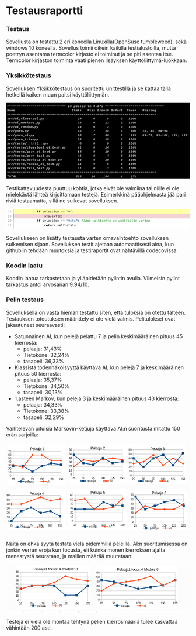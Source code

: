 # Testausraportti

### Testaus

 Sovellusta on testattu 2 eri koneella Linuxilla(OpenSuse tumbleweed), sekä windows 10 koneella. Sovellus toimii oikein kaikilla testialustoilla, mutta poetryn asentama termcolor kirjasto ei toiminut ja se piti asentaa itse. Termcolor kirjaston toiminta vaati pienen lisäyksen käyttöliittymä-luokkaan.

### Yksikkötestaus
 Sovelluksen Yksikkötestaus on suoritettu unittestillä ja se kattaa tällä hetkellä kaiken muun paitsi käyttöliittymän. 
 
 ![testausraportti](./kuvat/testiraportti_vk4.png)
 
 Testikattavuudesta puuttuu kohtia, jotka eivät ole valmiina tai niille ei ole mielekästä lähteä kirjoittamaan testejä. Esimerkkinä pääohjelmasta jää pari riviä testaamatta, sillä ne sulkevat sovelluksen. 
 
 ![testaamatta](./kuvat/testaamatta_1.png)
 
 Sovellukseen on lisätty testausta varten omavaihtoehto sovelluksen sulkemisen sijaan. Sovelluksen testit ajetaan automaattisesti aina, kun githubiin tehdään muutoksia ja testiraportit ovat nähtävillä codecovissa.
 
### Koodin laatu

Koodin laatua tarkastetaan ja ylläpidetään pylintin avulla. Viimeisin pylint tarkastus antoi arvosanan 9.94/10. 

### Pelin testaus

 Sovelluksella on vasta hieman testattu siten, että tuloksia on otettu talteen. Testauksen toteutuksen määrittely ei ole vielä valmis. 
 Pelitulokset ovat jakautuneet seuraavasti:
 
* Satunnainen AI, kun pelejä pelattu 7 ja pelin keskimääräinen pituus 45 kierrosta:
    - pelaaja:   31,43%
    - Tietokone: 32,24%
    - tasapeli:  36,33% 
* Klassista todennäköisyyttä käyttävä AI, kun pelejä 7 ja keskimääräinen pituus 50 kierrosta:
    - pelaaja:   35,37%
    - Tietokone: 34,50%
    - tasapeli:  30,13%
* 1.asteen Markov, kun pelejä 3 ja keskimääräinen pituus 43 kierrosta:
    - pelaaja:   34,33%
    - Tietokone: 33,38%
    - tasapeli:  32,29%
    
 Vaihtelevan pituisia Markovin-ketjuja käyttävä AI:n suoritusta mitattu 150 erän sarjoilla:

![testaamatta](./kuvat/voitto_suhteet_gornai.png)
    

 Näitä on ehkä syytä testata vielä pidemmillä peleillä. AI:n suoritumisessa on jonkin verran eroja kun focusta, eli kuinka monen kierroksen ajalta menestystä seurataan, ja mallien määrää muutetaan:

![testaamatta](./kuvat/voittosuhteet_eri_mallit.png)

Testejä ei vielä ole montaa tehtynä pelien kierrosmääriä tulee kasvattaa vähintään 200 asti.
